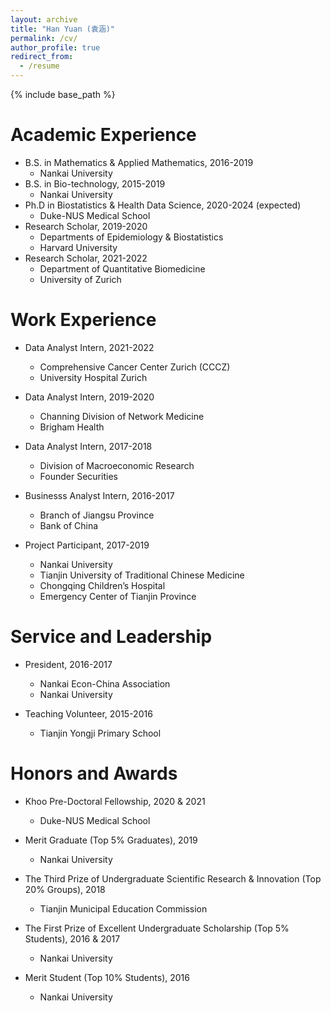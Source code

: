 ```yaml
---
layout: archive
title: "Han Yuan (袁涵)"
permalink: /cv/
author_profile: true
redirect_from:
  - /resume
---
```


{% include base_path %}

Academic Experience
======
* B.S. in Mathematics & Applied Mathematics, 2016-2019
  * Nankai University
* B.S. in Bio-technology, 2015-2019
  * Nankai University
* Ph.D in Biostatistics & Health Data Science, 2020-2024 (expected)
  * Duke-NUS Medical School
* Research Scholar, 2019-2020
  * Departments of Epidemiology & Biostatistics
  * Harvard University
* Research Scholar, 2021-2022
  * Department of Quantitative Biomedicine
  * University of Zurich


Work Experience
======
* Data Analyst Intern, 2021-2022
  * Comprehensive Cancer Center Zurich (CCCZ)
  * University Hospital Zurich

* Data Analyst Intern, 2019-2020
  * Channing Division of Network Medicine
  * Brigham Health

* Data Analyst Intern, 2017-2018
  * Division of Macroeconomic Research
  * Founder Securities

* Businesss Analyst Intern, 2016-2017
  * Branch of Jiangsu Province
  * Bank of China

* Project Participant, 2017-2019
  * Nankai University
  * Tianjin University of Traditional Chinese Medicine
  * Chongqing Children’s Hospital
  * Emergency Center of Tianjin Province

Service and Leadership
======
* President, 2016-2017
  * Nankai Econ-China Association
  * Nankai University

* Teaching Volunteer, 2015-2016
  * Tianjin Yongji Primary School

Honors and Awards
======
* Khoo Pre-Doctoral Fellowship, 2020 & 2021
  * Duke-NUS Medical School

* Merit Graduate (Top 5% Graduates), 2019
  * Nankai University

* The Third Prize of Undergraduate Scientific Research & Innovation (Top 20% Groups), 2018
  * Tianjin Municipal Education Commission

* The First Prize of Excellent Undergraduate Scholarship (Top 5% Students), 2016 & 2017
  * Nankai University

* Merit Student (Top 10% Students), 2016
  * Nankai University